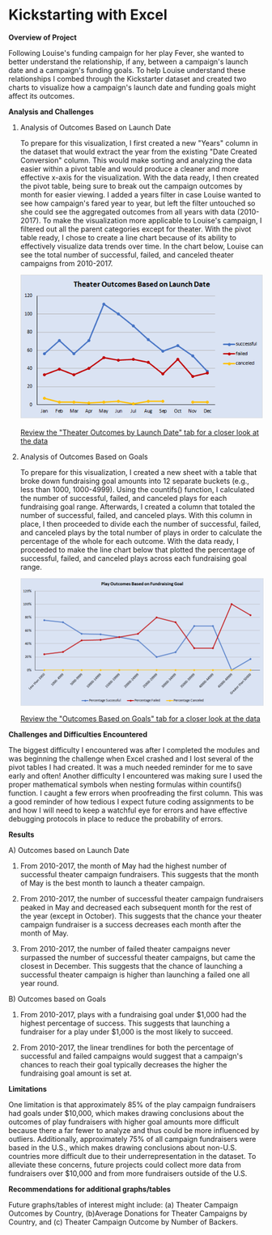 # Kickstarting with Excel

__Overview of Project__

  Following Louise's funding campaign for her play Fever, she wanted to better understand the relationship, if any, between a campaign's launch date and a campaign's funding goals. To help Louise understand these relationships I combed through the Kickstarter dataset and created two charts to visualize how a campaign's launch date and funding goals might affect its outcomes.

__Analysis and Challenges__

  1) Analysis of Outcomes Based on Launch Date

      To prepare for this visualization, I first created a new "Years" column in the dataset that would extract the year from the existing "Date Created Conversion" column. This  would make sorting and analyzing the data easier within a pivot table and would produce a cleaner and more effective x-axis for the visualization. With the data ready, I then created the pivot table, being sure to break out the campaign outcomes by month for easier viewing. I added a years filter in case Louise wanted to see how campaign's fared year to year, but left the filter untouched so she could see the aggregated outcomes from all years with data (2010-2017). To make the visualization more applicable to Louise's campaign, I filtered out all the parent categories except for theater. With the pivot table ready, I chose to create a line chart because of its ability to effectively visualize data trends over time. In the chart below, Louise can see the total number of successful, failed, and canceled theater campaigns from 2010-2017.

      ![](Theater_Outcomes_vs_Launch.png)

      [Review the "Theater Outcomes by Launch Date" tab for a closer look at the data](Kickstarter_Challenge.xlsx)

  2) Analysis of Outcomes Based on Goals

      To prepare for this visualization, I created a new sheet with a table that broke down fundraising goal amounts into 12 separate buckets (e.g., less than 1000, 1000-4999). Using the countifs() function, I calculated the number of successful, failed, and canceled plays for each fundraising goal range. Afterwards, I created a column that totaled the number of successful, failed, and canceled plays. With this column in place, I then proceeded to divide each the number of successful, failed, and canceled plays by the total number of plays in order to calculate the percentage of the whole for each outcome. With the data ready, I proceeded to make the line chart below that plotted the percentage of successful, failed, and canceled plays across each fundraising goal range.

      ![](Outcomes_vs_Goals.png)

      [Review the "Outcomes Based on Goals" tab for a closer look at the data](Kickstarter_Challenge.xlsx)

__Challenges and Difficulties Encountered__

   The biggest difficulty I encountered was after I completed the modules and was beginning the challenge when Excel crashed and I lost several of the pivot tables I had created. It was a much needed reminder for me to save early and often! Another difficulty I encountered was making sure I used the proper mathematical symbols when nesting formulas within countifs() function. I caught a few errors when proofreading the first column. This was a good reminder of how tedious I expect future coding assignments to be and how I will need to keep a watchful eye for errors and have effective debugging protocols in place to reduce the probability of errors.

__Results__

  A) Outcomes based on Launch Date

   1) From 2010-2017, the month of May had the highest number of successful theater campaign fundraisers. This suggests that the month of May is the best month to launch a theater campaign.

   2) From 2010-2017, the number of successful theater campaign fundraisers peaked in May and decreased each subsequent month for the rest of the year (except in October). This suggests that the chance your theater campaign fundraiser is a success decreases each month after the month of May.

   3) From 2010-2017, the number of failed theater campaigns never surpassed the number of successful theater campaigns, but came the closest in December. This suggests that the chance of launching a successful theater campaign is higher than launching a failed one all year round.

  B) Outcomes based on Goals

   1) From 2010-2017, plays with a fundraising goal under $1,000 had the highest percentage of success. This suggests that launching a fundraiser for a play under $1,000 is the most likely to succeed.

   2) From 2010-2017, the linear trendlines for both the percentage of successful and failed campaigns would suggest that a campaign's chances to reach their goal typically decreases the higher the fundraising goal amount is set at.

__Limitations__

  One limitation is that approximately 85% of the play campaign fundraisers had goals under $10,000, which makes drawing conclusions about the outcomes of play fundraisers with higher goal amounts more difficult because there a far fewer to analyze and thus could be more influenced by outliers. Additionally, approximately 75% of all campaign fundraisers were based in the U.S., which makes drawing conclusions about non-U.S. countries more difficult due to their underrepresentation in the dataset. To alleviate these concerns, future projects could collect more data from fundraisers over $10,000 and from more fundraisers outside of the U.S.

__Recommendations for additional graphs/tables__

  Future graphs/tables of interest might include: (a) Theater Campaign Outcomes by Country, (b)Average Donations for Theater Campaigns by Country, and (c) Theater Campaign Outcome by Number of Backers.

